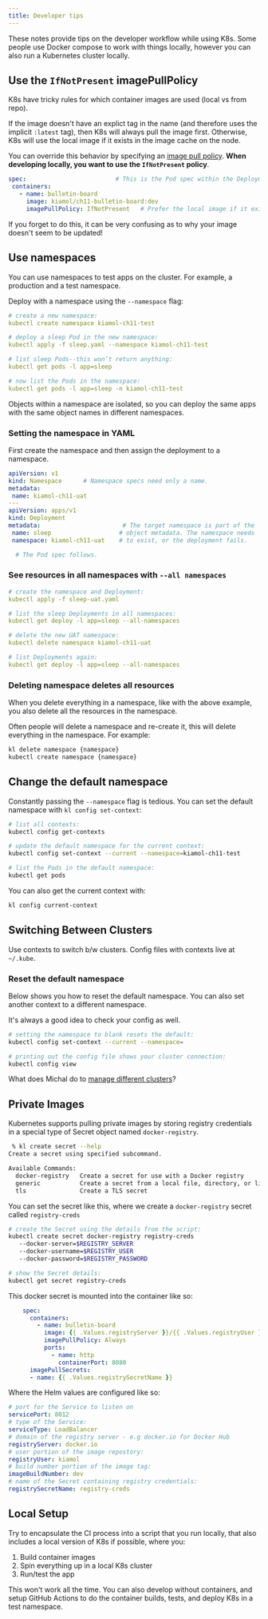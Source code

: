 ```yaml
---
title: Developer tips
---
```


These notes provide tips on the developer workflow while using K8s.  Some people use Docker compose to work with things locally, however you can also run a Kubernetes cluster locally.



## Use the `IfNotPresent` imagePullPolicy

K8s have tricky rules for which container images are used (local vs from repo).  

If the image doesn't have an explict tag in the name (and therefore uses the implicit `:latest` tag), then K8s will always pull the image first. Otherwise, K8s will use the local image if it exists in the image cache on the node.

You can override this behavior by specifying an [image pull policy](https://kubernetes.io/docs/concepts/containers/images/#image-pull-policy).  **When developing locally, you want to use the `IfNotPresent` policy**.

```yaml
spec:                         # This is the Pod spec within the Deployment.
 containers:
   - name: bulletin-board
     image: kiamol/ch11-bulletin-board:dev 
     imagePullPolicy: IfNotPresent   # Prefer the local image if it exists
```

If you forget to do this, it can be very confusing as to why your image doesn't seem to be updated!


## Use namespaces

You can use namespaces to test apps on the cluster.  For example, a production and a test namespace.

Deploy with a namespace using the `--namespace` flag:

```yaml
# create a new namespace:
kubectl create namespace kiamol-ch11-test

# deploy a sleep Pod in the new namespace:
kubectl apply -f sleep.yaml --namespace kiamol-ch11-test

# list sleep Pods--this won’t return anything:
kubectl get pods -l app=sleep

# now list the Pods in the namespace:
kubectl get pods -l app=sleep -n kiamol-ch11-test
```

Objects within a namespace are isolated, so you can deploy the same apps with the same object names in different namespaces.  

### Setting the namespace in YAML

First create the namespace and then assign the deployment to a namespace.

```yaml
apiVersion: v1
kind: Namespace      # Namespace specs need only a name.
metadata:
 name: kiamol-ch11-uat
---
apiVersion: apps/v1
kind: Deployment
metadata:                       # The target namespace is part of the 
 name: sleep                   # object metadata. The namespace needs
 namespace: kiamol-ch11-uat    # to exist, or the deployment fails.    

  # The Pod spec follows.
```

### See resources in all namespaces with `--all namespaces`

```yaml
# create the namespace and Deployment:
kubectl apply -f sleep-uat.yaml

# list the sleep Deployments in all namespaces:
kubectl get deploy -l app=sleep --all-namespaces

# delete the new UAT namespace:
kubectl delete namespace kiamol-ch11-uat

# list Deployments again:
kubectl get deploy -l app=sleep --all-namespaces
```

### Deleting namespace deletes all resources

When you delete everything in a namespace, like with the above example, you also delete all the resources in the namespace.

Often people will delete a namespace and re-create it, this will delete everything in the namespace.  For example:

```bash
kl delete namespace {namespace}
kubectl create namespace {namespace}
```

## Change the default namespace

Constantly passing the `--namespace` flag is tedious.  You can set the default namespace with `kl config set-context`:

```bash
# list all contexts:
kubectl config get-contexts

# update the default namespace for the current context:
kubectl config set-context --current --namespace=kiamol-ch11-test

# list the Pods in the default namespace:
kubectl get pods
```

You can also get the current context with:

```bash
kl config current-context
```

## Switching Between Clusters

Use contexts to switch b/w clusters.  Config files with contexts live at `~/.kube`.

### Reset the default namespace

Below shows you how to reset the default namespace.  You can also set another context to a different namespace.

It's always a good idea to check your config as well.

```bash
# setting the namespace to blank resets the default:
kubectl config set-context --current --namespace=

# printing out the config file shows your cluster connection:
kubectl config view
```

What does Michal do to [manage different clusters](https://discord.com/channels/1043031122721914940/1045846418331537459/1052831632798777364)?



## Private Images

Kubernetes supports pulling private images by storing registry credentials in a special type of Secret object named `docker-registry`. 

```bash
 % kl create secret --help                                                                             
Create a secret using specified subcommand.

Available Commands:
  docker-registry   Create a secret for use with a Docker registry
  generic           Create a secret from a local file, directory, or literal value
  tls               Create a TLS secret
```

You can set the secret like this, where we create a `docker-registry` secret called `registry-creds`

```bash
# create the Secret using the details from the script:
kubectl create secret docker-registry registry-creds 
   --docker-server=$REGISTRY_SERVER
   --docker-username=$REGISTRY_USER
   --docker-password=$REGISTRY_PASSWORD

# show the Secret details:
kubectl get secret registry-creds
```

This docker secret is mounted into the container like so:

```yaml title="bb-deployment.yaml"
    spec:
      containers:
        - name: bulletin-board
          image: {{ .Values.registryServer }}/{{ .Values.registryUser }}/bulletin-board:{{ .Values.imageBuildNumber }}-kiamol 
          imagePullPolicy: Always    
          ports:
            - name: http
              containerPort: 8080  
      imagePullSecrets:
      - name: {{ .Values.registrySecretName }}
```

Where the Helm values are configured like so:

```yaml title="values.yaml"
# port for the Service to listen on
servicePort: 8012
# type of the Service:
serviceType: LoadBalancer
# domain of the registry server - e.g docker.io for Docker Hub
registryServer: docker.io
# user portion of the image repostory:
registryUser: kiamol
# build number portion of the image tag:
imageBuildNumber: dev
# name of the Secret containing registry credentials:
registrySecretName: registry-creds
```

## Local Setup


Try to encapsulate the CI process into a script that you run locally, that also includes a local version of K8s if possible, where you:

1. Build container images
2. Spin everything up in a local K8s cluster
3. Run/test the app

This won't work all the time.  You can also develop without containers, and setup GitHub Actions to do the container builds, tests, and deploy K8s in a test namespace.

